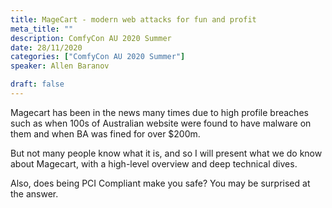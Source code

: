 ```yaml
---
title: MageCart - modern web attacks for fun and profit
meta_title: ""
description: ComfyCon AU 2020 Summer
date: 28/11/2020
categories: ["ComfyCon AU 2020 Summer"]
speaker: Allen Baranov

draft: false
---
```

Magecart has been in the news many times due to high profile breaches such as when 100s of Australian website were found to have malware on them and when BA was fined for over $200m.

But not many people know what it is, and so I will present what we do know about Magecart, with a high-level overview and deep technical dives.

Also, does being PCI Compliant make you safe? You may be surprised at the answer.

